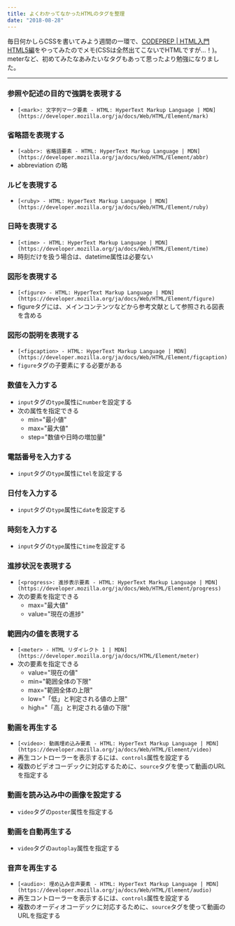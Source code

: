 ```yaml
---
title: よくわかってなかったHTMLのタグを整理
date: "2018-08-28"
---
```


毎日何かしらCSSを書いてみよう週間の一環で、[CODEPREP | HTML入門 HTML5編](https://codeprep.jp/books/75)をやってみたのでメモ(CSSは全然出てこないでHTMLですが...！)。meterなど、初めてみたなあみたいなタグもあって思ったより勉強になりました。

---

### 参照や記述の目的で強調を表現する
- `[<mark>: 文字列マーク要素 - HTML: HyperText Markup Language | MDN](https://developer.mozilla.org/ja/docs/Web/HTML/Element/mark)`

### 省略語を表現する
- `[<abbr>: 省略語要素 - HTML: HyperText Markup Language | MDN](https://developer.mozilla.org/ja/docs/Web/HTML/Element/abbr)`
- abbreviation の略

### ルビを表現する
- `[<ruby> - HTML: HyperText Markup Language | MDN](https://developer.mozilla.org/ja/docs/Web/HTML/Element/ruby)`

### 日時を表現する
- `[<time> - HTML: HyperText Markup Language | MDN](https://developer.mozilla.org/ja/docs/Web/HTML/Element/time)`
- 時刻だけを扱う場合は、datetime属性は必要ない

### 図形を表現する
- `[<figure> - HTML: HyperText Markup Language | MDN](https://developer.mozilla.org/ja/docs/Web/HTML/Element/figure)`
- figureタグには、メインコンテンツなどから参考文献として参照される図表を含める

### 図形の説明を表現する
- `[<figcaption> - HTML: HyperText Markup Language | MDN](https://developer.mozilla.org/ja/docs/Web/HTML/Element/figcaption)`
- `figure`タグの子要素にする必要がある

### 数値を入力する
- `input`タグの`type`属性に`number`を設定する
- 次の属性を指定できる
  - min="最小値"
  - max="最大値"
  - step="数値や日時の増加量"

### 電話番号を入力する
- `input`タグの`type`属性に`tel`を設定する

### 日付を入力する
- `input`タグの`type`属性に`date`を設定する

### 時刻を入力する
- `input`タグの`type`属性に`time`を設定する

### 進捗状況を表現する
- `[<progress>: 進捗表示要素 - HTML: HyperText Markup Language | MDN](https://developer.mozilla.org/ja/docs/Web/HTML/Element/progress)`
- 次の要素を指定できる
  - max="最大値"
  - value="現在の進捗"

### 範囲内の値を表現する
- `[<meter> - HTML リダイレクト 1 | MDN](https://developer.mozilla.org/ja/docs/HTML/Element/meter)`
- 次の要素を指定できる
  - value="現在の値"
  - min="範囲全体の下限"
  - max="範囲全体の上限"
  - low="「低」と判定される値の上限"
  - high="「高」と判定される値の下限"

### 動画を再生する
- `[<video>: 動画埋め込み要素 - HTML: HyperText Markup Language | MDN](https://developer.mozilla.org/ja/docs/Web/HTML/Element/video)`
- 再生コントローラーを表示するには、`controls`属性を設定する
- 複数のビデオコーデックに対応するために、`source`タグを使って動画のURLを指定する

### 動画を読み込み中の画像を設定する
- `video`タグの`poster`属性を指定する

### 動画を自動再生する
- `video`タグの`autoplay`属性を指定する

### 音声を再生する
- `[<audio>: 埋め込み音声要素 - HTML: HyperText Markup Language | MDN](https://developer.mozilla.org/ja/docs/Web/HTML/Element/audio)`
- 再生コントローラーを表示するには、`controls`属性を設定する
- 複数のオーディオコーデックに対応するために、`source`タグを使って動画のURLを指定する

